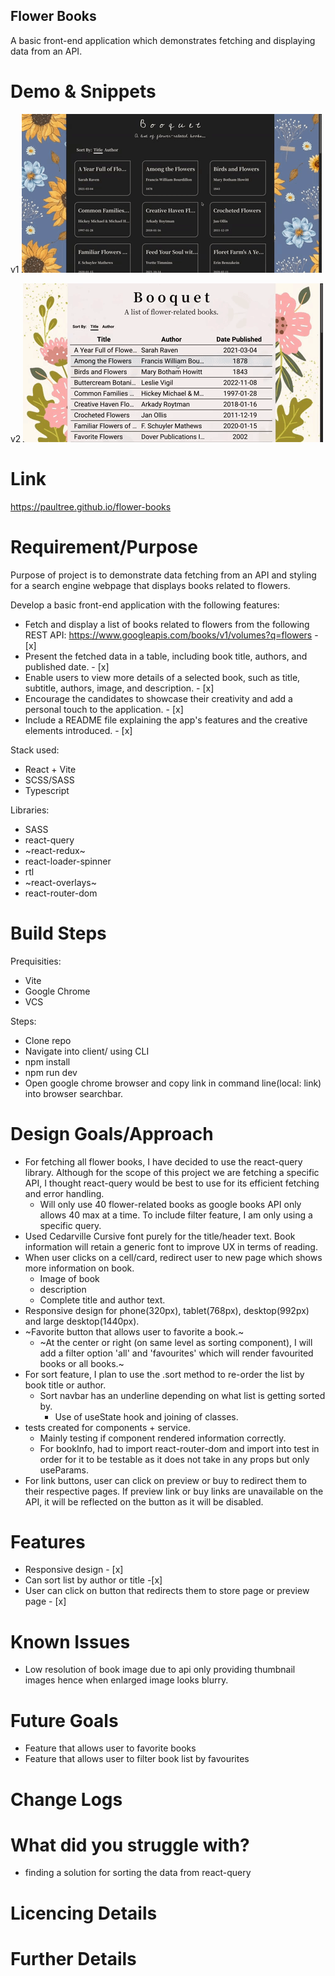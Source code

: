 ## Flower Books

A basic front-end application which demonstrates fetching and displaying data from an API.

# Demo & Snippets

v1
![Alt Text](./project-demo.gif)

v2
![Alt Text](./project-demo-update.gif)

# Link

https://paultree.github.io/flower-books

# Requirement/Purpose

Purpose of project is to demonstrate data fetching from an API and styling for a search engine webpage that displays books related to flowers.

Develop a basic front-end application with the following features:

- Fetch and display a list of books related to flowers from the following REST API: https://www.googleapis.com/books/v1/volumes?q=flowers - [x]
- Present the fetched data in a table, including book title, authors, and published date. - [x]
- Enable users to view more details of a selected book, such as title, subtitle, authors, image, and description. - [x]
- Encourage the candidates to showcase their creativity and add a personal touch to the application. - [x]
- Include a README file explaining the app's features and the creative elements introduced. - [x]

Stack used:

- React + Vite
- SCSS/SASS
- Typescript

Libraries:

- SASS
- react-query
- ~react-redux~
- react-loader-spinner
- rtl
- ~react-overlays~
- react-router-dom

# Build Steps

Prequisities:

- Vite
- Google Chrome
- VCS

Steps:

- Clone repo
- Navigate into client/ using CLI
- npm install
- npm run dev
- Open google chrome browser and copy link in command line(local: link) into browser searchbar.

# Design Goals/Approach

- For fetching all flower books, I have decided to use the react-query library. Although for the scope of this project we are fetching a specific API, I thought react-query would be best to use for its efficient fetching and error handling.
  - Will only use 40 flower-related books as google books API only allows 40 max at a time. To include filter feature, I am only using a specific query.
- Used Cedarville Cursive font purely for the title/header text. Book information will retain a generic font to improve UX in terms of reading.
- When user clicks on a cell/card, redirect user to new page which shows more information on book.
  - Image of book
  - description
  - Complete title and author text.
- Responsive design for phone(320px), tablet(768px), desktop(992px) and large desktop(1440px).
- ~Favorite button that allows user to favorite a book.~
  - ~At the center or right (on same level as sorting component), I will add a filter option 'all' and 'favourites' which will render favourited books or all books.~
- For sort feature, I plan to use the .sort method to re-order the list by book title or author.
  - Sort navbar has an underline depending on what list is getting sorted by.
    - Use of useState hook and joining of classes.
- tests created for components + service.
  - Mainly testing if component rendered information correctly.
  - For bookInfo, had to import react-router-dom and import into test in order for it to be testable as it does not take in any props but only useParams.
- For link buttons, user can click on preview or buy to redirect them to their respective pages. If preview link or buy links are unavailable on the API, it will be reflected on the button as it will be disabled.

# Features

- Responsive design - [x]
- Can sort list by author or title -[x]
- User can click on button that redirects them to store page or preview page - [x]

# Known Issues

- Low resolution of book image due to api only providing thumbnail images hence when enlarged image looks blurry.

# Future Goals

- Feature that allows user to favorite books
- Feature that allows user to filter book list by favourites

# Change Logs

# What did you struggle with?

- finding a solution for sorting the data from react-query

# Licencing Details

# Further Details
